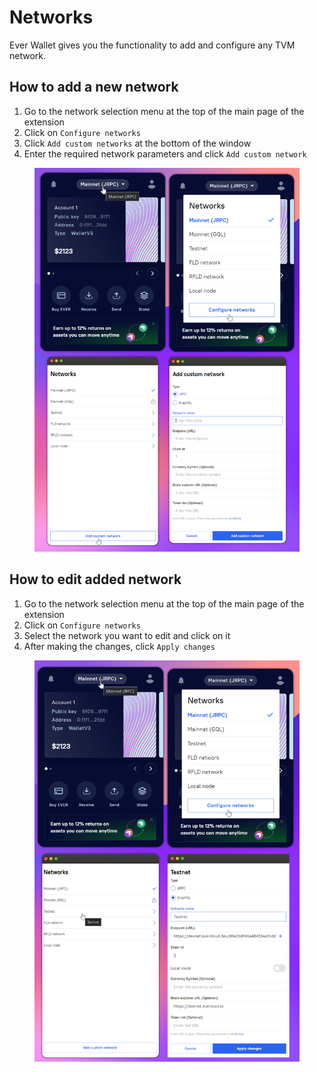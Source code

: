 # Networks

Ever Wallet gives you the functionality to add and configure any TVM network.

## How to add a new network

1. Go to the network selection menu at the top of the main page of the extension
2. Click on `Configure networks`
3. Click `Add custom networks` at the bottom of the window
4. Enter the required network parameters and click `Add custom network`

<figure><img src=".gitbook/assets/image (15).png" alt=""><figcaption></figcaption></figure>

## How to edit added network

1. Go to the network selection menu at the top of the main page of the extension
2. Click on `Configure networks`
3. Select the network you want to edit and click on it
4. After making the changes, click `Apply changes`

<figure><img src=".gitbook/assets/image (19).png" alt=""><figcaption></figcaption></figure>
